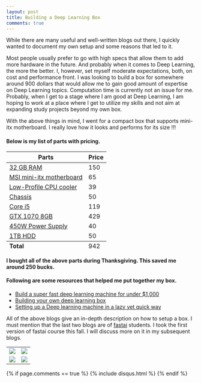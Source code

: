 ```yaml
---
layout: post
title: Building a Deep Learning Box
comments: true
---
```


While there are many useful and well-written blogs out there, I quickly wanted to document my own setup and some reasons that led to it.

Most people usually prefer to go with high specs that allow them to add more hardware in the future. And probably when it comes to Deep Learning, the more the better. I, however, set myself moderate expectations, both, on cost and performance front. I was looking to build a box for somewhere around 900 dollars that would allow me to gain good amount of expertise on Deep Learning topics. Computation time is currently not an issue for me. Probably, when I get to a stage where I am good at Deep Learning, I am hoping to work at a place where I get to utilize my skills and not aim at expanding study projects beyond my own box.

With the above things in mind, I went for a compact box that supports mini-itx motherboard. I really love how it looks and performs for its size !!!

#### Below is my list of parts with pricing.

<table>
  <thead>
    <tr>
      <th>Parts</th>
      <th>Price</th>
    </tr>
  </thead>
  <tfoot>
  <tr>
  <td><strong>Total</strong></td>
  <td>942</td>
  </tr>
  </tfoot>
  <tbody>
  <tr>
    <td><a href="https://www.amazon.com/gp/product/B0123ZBPDA/ref=oh_aui_detailpage_o09_s00?ie=UTF8&psc=1">32 GB RAM</a></td>
    <td>150</td>
  </tr>
    <tr>
      <td><a href="https://www.amazon.com/gp/product/B01N4LCWJE/ref=oh_aui_detailpage_o06_s00?ie=UTF8&psc=1">MSI mini-itx motherboard</a></td>
      <td>65</td>
    </tr>
    <tr>
      <td><a href="https://www.amazon.com/gp/product/B009VCAJ7W/ref=oh_aui_detailpage_o08_s00?ie=UTF8&psc=1">Low-Profile CPU cooler</a></td>
      <td>39</td>
    </tr>
    <tr>
      <td><a href="https://www.amazon.com/gp/product/B015UDUAKG/ref=oh_aui_detailpage_o00_s00?ie=UTF8&psc=1">Chassis</a></td>
      <td>50</td>
    </tr>
    <tr>
    <td><a href="https://www.amazon.com/Intel-I5-6400-FC-LGA14C-Processor-BX80662I56400/dp/B010T6CG7E/ref=sr_1_9?s=electronics&ie=UTF8&qid=1514360851&sr=1-9&keywords=intel+core+i5">Core i5</a></td>
    <td>119</td>
    </tr>
    <tr>
    <td><a href="https://www.amazon.com/gp/product/B01KVZBNY0/ref=oh_aui_detailpage_o01_s00?ie=UTF8&psc=1">GTX 1070 8GB</a></td>
    <td>429</td>
    </tr>
    <tr>
    <td><a href="https://www.amazon.com/gp/product/B01F5LX55K/ref=oh_aui_detailpage_o01_s00?ie=UTF8&psc=1">450W Power Supply</a></td>
    <td>40</td>
    </tr>
    <tr>
    <td><a href="https://www.amazon.com/gp/product/B0088PUEPK/ref=oh_aui_detailpage_o01_s00?ie=UTF8&psc=1">1TB HDD</a></td>
    <td>50</td>
    </tr>
  </tbody>
</table>

<strong>I bought all of the above parts during Thanksgiving. This saved me around 250 bucks.</strong>

#### Following are some resources that helped me put together my box.

* [Build a super fast deep learning machine for under $1,000](https://www.oreilly.com/learning/build-a-super-fast-deep-learning-machine-for-under-1000)
* [Building your own deep learning box](https://towardsdatascience.com/building-your-own-deep-learning-box-47b918aea1eb)
* [Setting up a Deep learning machine in a lazy yet quick way](https://medium.com/impactai/setting-up-a-deep-learning-machine-in-a-lazy-yet-quick-way-be2642318850)

All of the above blogs give an in-depth description on how to setup a box. I must mention that the last two blogs are of [fastai](http://www.fast.ai/) students. I took the first version of fastai course this fall. I will discuss more on it in my subsequent blogs.

<table>
  <tbody>
    <tr>
      <td><img src="{{ site.baseurl }}/public/img/bolt1.jpg"></td>
      <td><img src="{{ site.baseurl }}/public/img/bolt2.jpg"></td>
    </tr>
    <tr>
      <td><img src="{{ site.baseurl }}/public/img/bolt3.jpg"></td>
      <td><img src="{{ site.baseurl }}/public/img/bolt4.jpg"></td>
    </tr>
  </tbody>
</table>

{% if page.comments == true %}
  {% include disqus.html %}
{% endif %}
